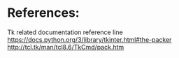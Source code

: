 
# References:

Tk related documentation reference line
https://docs.python.org/3/library/tkinter.html#the-packer
http://tcl.tk/man/tcl8.6/TkCmd/pack.htm